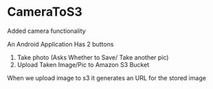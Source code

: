 # CameraToS3
Added camera functionality

An Android Application
Has 2 buttons 
1) Take photo (Asks Whether to Save/ Take another pic)
2) Upload Taken Image/Pic to Amazon S3 Bucket

When we upload image to s3 it generates an URL for the stored image

